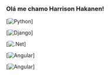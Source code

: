 ### Olá me chamo Harrison Hakanen!

[![Python](https://img.shields.io/badge/Python-3776AB?style=for-the-badge&logo=python&logoColor=white)]

[![Django](https://img.shields.io/badge/Django-092E20?style=for-the-badge&logo=django&logoColor=white)]

[![.Net](https://img.shields.io/badge/.NET-5C2D91?style=for-the-badge&logo=.net&logoColor=white)]

[![Angular](https://img.shields.io/badge/Angular-DD0031?style=for-the-badge&logo=angular&logoColor=white)]

[![Angular](https://img.shields.io/badge/React-20232A?style=for-the-badge&logo=react&logoColor=61DAFB)]



